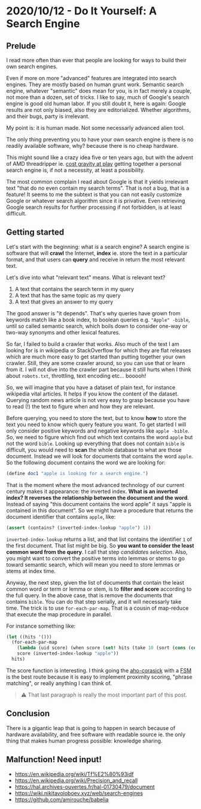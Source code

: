 # 2020/10/12 - Do It Yourself: A Search Engine

## Prelude

I read more often than ever that people are looking for ways to build
their own search engines.

Even if more on more "advanced" features are integrated into search
engines.  They are mostly based on human grunt work.  Semantic search
engine, whatever "semantic" does mean for you, is in fact merely a
couple, not more than a dozen, set of tricks.  I like to say, much of
Google's search engine is good old human labor.  If you still doubt
it, here is again: Google results are not only biased, also they are
editorialized.  Whether algorithms, and their bugs, party is
irrelevant.

My point is: it is human made.  Not some necessarly advanced alien
tool.

The only thing preventing you to have your own search engine is there
is no readily available software, why? because there is no cheap
hardware.

This might sound like a crazy idea five or ten years ago, but with the
advent of AMD threadripper ie. [cost gravity at
play](http://cultureandempire.com/html/cande.html) getting together a
personal search engine is, if not a necessity, at least a possibility.

The most common complain I read about Google is that it yields
irrelevant text "that do no even contain my search terms". That is not
a bug, that is a feature!  It seems to me the subtext is that you can
not easily customize Google or whatever search algorithm since it is
privative.  Even retrieving Google search results for further
processing if not forbidden, is at least difficult.

## Getting started

Let's start with the beginning: what is a search engine? A search
engine is software that will **crawl** the Internet, **index**
ie. store the text in a particular format, and that users can
**query** and receive in return the most relevant text.

Let's dive into what "relevant text" means. What is relevant text?

1. A text that contains the search term in my query
2. A text that has the same topic as my query
3. A text that gives an answer to my query

The good answer is "it depends".  That's why queries have grown from
keywords match like a book index, to boolean queries e.g. `"Apple"
-bible`, until so called semantic search, which boils down to consider
one-way or two-way synonyms and other lexical features.

So far, I failed to build a crawler that works.  Also much of the text
I am looking for is in wikipedia or StackOverflow for which they are
flat releases which are much more easy to get started than putting
together your own crawler.  Still, they are some crawler around, so
you can use that or learn from it.  I will not dive into the crawler
part because it still hurts when I think about `robots.txt`,
throttling, text encoding etc... booooh!

So, we will imagine that you have a dataset of plain text, for
instance wikipedia vital articles.  It helps if you know the content
of the dataset.  Querying random news article is not very easy to
grasp because you have to read (!) the text to figure when and how
they are relevant.

Before querying, you need to store the text, but to know **how** to
store the text you need to know which query feature you want. To get
started I will only consider positive keywords and negative keywords
like `apple -bible`. So, we need to figure which find out which text
contains the word `apple` but not the word `bible`. Looking up
everything that does not contain `bible` is difficult, you would need
to **scan** the whole database to what are those document. Instead we
will look for documents that contains the word `apple`.  So the
following document contains the word we are looking for:

```scheme
(define doc1 "apple is looking for a search engine.")
```

That is the moment where the most advanced technology of our current
century makes it appearance: the inverted index.  **What is an inverted
index? It reverses the relationship between the document and the word**.
Instead of saying "this document contains the word apple" it says
"apple is contained in this document".  So we might have a procedure
that returns the document identifier that contains `apple`, like:

```scheme
(assert (contains? (inverted-index-lookup "apple") 1))
```
`inverted-index-lookup` returns a list, and that list contains the identifier `1`
of the first document.  That list might be big. So **you want to consider the least common word from the query**. I call that step
*candidates selection*.  Also, you might want to convert the positive terms
into lemmas or stems to go toward semantic search, which will mean you need
to store lemmas or stems at index time.

Anyway, the next step, given the list of documents that contain the
least common word or term or lemma or stem, is to **filter and score**
according to the full query. In the above case, that is remove the
documents that contains `bible`.  You can do that step serially, and
it will necessarly take time.  The trick is to use `for-each-par-map`.
That is a cousin of map-reduce that execute the map procedure in
parallel.

For instance something like:

```scheme
(let ((hits '()))
  (for-each-par-map
    (lambda (uid score) (when score (set! hits (take 10 (sort (cons (cons uid score) hits))))))
    score (inverted-index-lookup "apple"))
  hits)
```

The score function is interesting. I think going the
[aho-corasick](https://github.com/abusix/ahocorapy) with a
[FSM](https://medium.com/analytics-vidhya/converting-boolean-logic-decision-trees-to-finite-state-machines-180ad195abf2)
is the best route because it is easy to implement proximity scoring,
"phrase matching", or really anything I can think of.

> ⚠ That last paragraph is really the most important part of this
> post.

## Conclusion

There is a gigantic leap that is going to happen in search because of
hardware availability, and free software with readable source ie. the
only thing that makes human progress possible: knowledge sharing.

## Malfunction! Need input!

- https://en.wikipedia.org/wiki/Tf%E2%80%93idf
- https://en.wikipedia.org/wiki/Precision_and_recall
- https://hal.archives-ouvertes.fr/hal-01730479/document
- https://wiki.nikitavoloboev.xyz/web/search-engines
- https://github.com/amirouche/babelia
